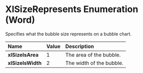
# XlSizeRepresents Enumeration (Word)

Specifies what the bubble size represents on a bubble chart.



|**Name**|**Value**|**Description**|
|:-----|:-----|:-----|
| **xlSizeIsArea**|1|The area of the bubble.|
| **xlSizeIsWidth**|2|The width of the bubble.|

